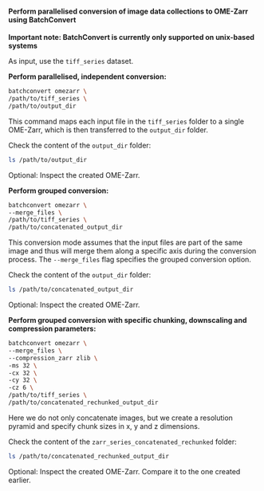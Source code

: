 #### Perform parallelised conversion of image data collections to OME-Zarr using BatchConvert

**Important note: BatchConvert is currently only supported on unix-based systems**

As input, use the `tiff_series` dataset.

**Perform parallelised, independent conversion:**
```bash
batchconvert omezarr \
/path/to/tiff_series \
/path/to/output_dir 
```
This command maps each input file in the `tiff_series` folder to a single OME-Zarr, 
which is then transferred to the `output_dir` folder.

Check the content of the `output_dir` folder:
```bash 
ls /path/to/output_dir
```
Optional: Inspect the created OME-Zarr. 

**Perform grouped conversion:**

```bash
batchconvert omezarr \
--merge_files \
/path/to/tiff_series \
/path/to/concatenated_output_dir
```
This conversion mode assumes that the input files are part of the same image and thus will merge them along a specific axis during the conversion process.
The `--merge_files` flag specifies the grouped conversion option.

Check the content of the `output_dir` folder:
```bash 
ls /path/to/concatenated_output_dir
```
Optional: Inspect the created OME-Zarr. 


**Perform grouped conversion with specific chunking, downscaling and compression parameters:**

```bash
batchconvert omezarr \
--merge_files \
--compression_zarr zlib \
-ms 32 \
-cx 32 \
-cy 32 \
-cz 6 \
/path/to/tiff_series \
/path/to/concatenated_rechunked_output_dir
```
Here we do not only concatenate images, but we create a resolution pyramid and
specify chunk sizes in x, y and z dimensions.

Check the content of the `zarr_series_concatenated_rechunked` folder:
```bash 
ls /path/to/concatenated_rechunked_output_dir
```
Optional: Inspect the created OME-Zarr. Compare it to the one created earlier.
